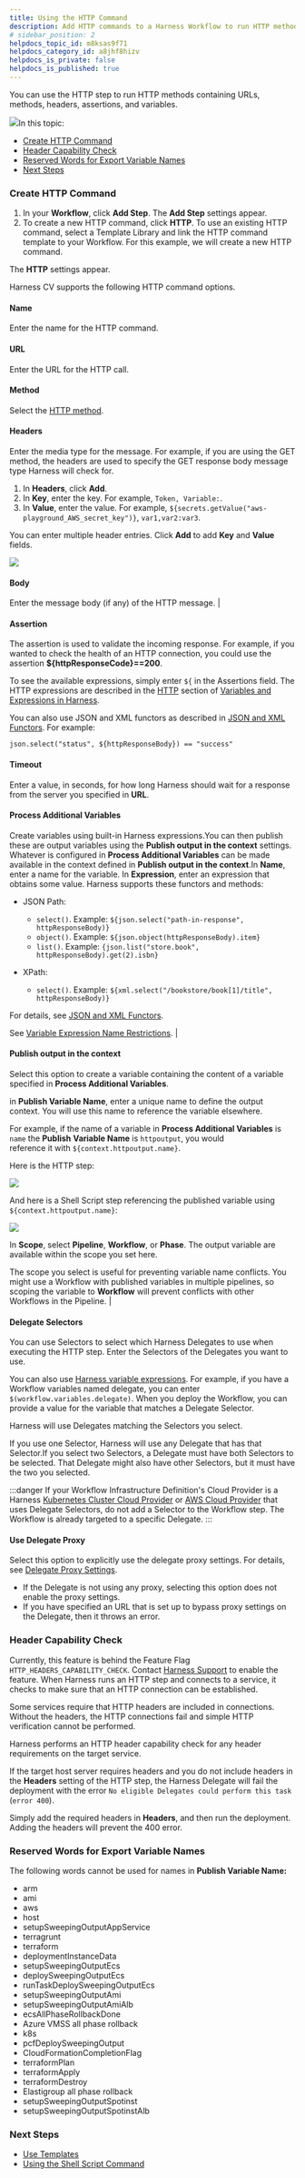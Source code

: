 ```yaml
---
title: Using the HTTP Command
description: Add HTTP commands to a Harness Workflow to run HTTP methods that contain URLs, headers, assertions, and variables.
# sidebar_position: 2
helpdocs_topic_id: m8ksas9f71
helpdocs_category_id: a8jhf8hizv
helpdocs_is_private: false
helpdocs_is_published: true
---
```


You can use the HTTP step to run HTTP methods containing URLs, methods, headers, assertions, and variables.

![](./static/using-the-http-command-82.png)In this topic:

* [Create HTTP Command](using-the-http-command.md#create-http-command)
* [Header Capability Check](using-the-http-command.md#header-capability-check)
* [Reserved Words for Export Variable Names](using-the-http-command.md#reserved-words-for-export-variable-names)
* [Next Steps](using-the-http-command.md#next-steps)

### Create HTTP Command

1. In your **Workflow**, click **Add Step**. The **Add Step** settings appear.
2. To create a new HTTP command, click **HTTP**. To use an existing HTTP command, select a Template Library and link the HTTP command template to your Workflow. For this example, we will create a new HTTP command.  
  
The **HTTP** settings appear.

Harness CV supports the following HTTP command options.

#### Name 

Enter the name for the HTTP command.

#### URL 

Enter the URL for the HTTP call. 

#### Method 

Select the [HTTP method](https://restfulapi.net/http-methods/#summary). 

#### Headers 

Enter the media type for the message. For example, if you are using the GET method, the headers are used to specify the GET response body message type Harness will check for.
1. In **Headers**, click **Add**.
2. In **Key**, enter the key. For example, `Token, Variable:`.
3. In **Value**, enter the value. For example, `${secrets.getValue("aws-playground_AWS_secret_key")}`, `var1,var2:var3`.

You can enter multiple header entries. Click **Add** to add **Key** and **Value** fields.

![](./static/_http-headers.png)

#### Body 

Enter the message body (if any) of the HTTP message. |

####  Assertion

The assertion is used to validate the incoming response. For example, if you wanted to check the health of an HTTP connection, you could use the assertion **$\{httpResponseCode\}==200**.

To see the available expressions, simply enter `${` in the Assertions field. The HTTP expressions are described in the [HTTP](../../../firstgen-platform/techref-category/variables/variables.md#http) section of [Variables and Expressions in Harness](../../../firstgen-platform/techref-category/variables/variables.md).
  
You can also use JSON and XML functors as described in [JSON and XML Functors](../../../firstgen-platform/techref-category/variables/json-and-xml-functors.md). For example:

`json.select("status", ${httpResponseBody}) == "success"` 

####  Timeout 

Enter a value, in seconds, for how long Harness should wait for a response from the server you specified in **URL**. 

####  Process Additional Variables 

Create variables using built-in Harness expressions.You can then publish these are output variables using the **Publish output in the context** settings. Whatever is configured in **Process Additional Variables** can be made available in the context defined in **Publish output in the context**.In **Name**, enter a name for the variable. In **Expression**, enter an expression that obtains some value. Harness supports these functors and methods:

* JSON Path:
	+ `select()`. Example: `${json.select("path-in-response", httpResponseBody)}`
	+ `object()`. Example: `${json.object(httpResponseBody).item}`
	+ `list()`. Example: `{json.list("store.book", httpResponseBody).get(2).isbn}`

* XPath:
	+ `select()`. Example: `${xml.select("/bookstore/book[1]/title", httpResponseBody)}`

For details, see [JSON and XML Functors](../../../firstgen-platform/techref-category/variables/json-and-xml-functors.md).

See [Variable Expression Name Restrictions](../../../firstgen-platform/techref-category/variables/variables.md#variable-expression-name-restrictions). |

####  **Publish output in the context**

Select this option to create a variable containing the content of a variable specified in **Process Additional Variables**.

in **Publish Variable Name**, enter a unique name to define the output context. You will use this name to reference the variable elsewhere.

For example, if the name of a variable in **Process Additional Variables** is `name` the **Publish** **Variable Name** is `httpoutput`, you would reference it with `${context.httpoutput.name}`.

Here is the HTTP step:

![](./static/_http-step.png)

And here is a Shell Script step referencing the published variable using `${context.httpoutput.name}`:

![](./static/_http-shell-script.png)

In **Scope**, select **Pipeline**, **Workflow**, or **Phase**. The output variable are available within the scope you set here.

The scope you select is useful for preventing variable name conflicts. You might use a Workflow with published variables in multiple pipelines, so scoping the variable to **Workflow** will prevent conflicts with other Workflows in the Pipeline. |

####  Delegate Selectors

You can use Selectors to select which Harness Delegates to use when executing the HTTP step. Enter the Selectors of the Delegates you want to use.

You can also use [Harness variable expressions](../../../firstgen-platform/techref-category/variables/variables.md). For example, if you have a Workflow variables named delegate, you can enter `$(workflow.variables.delegate)`. When you deploy the Workflow, you can provide a value for the variable that matches a Delegate Selector.

Harness will use Delegates matching the Selectors you select.

If you use one Selector, Harness will use any Delegate that has that Selector.If you select two Selectors, a Delegate must have both Selectors to be selected. That Delegate might also have other Selectors, but it must have the two you selected.

:::danger
If your Workflow Infrastructure Definition's Cloud Provider is a Harness [Kubernetes Cluster Cloud Provider](../../../firstgen-platform/account/manage-connectors/add-kubernetes-cluster-cloud-provider.md) or [AWS Cloud Provider](../../../firstgen-platform/account/manage-connectors/add-amazon-web-services-cloud-provider.md) that uses Delegate Selectors, do not add a Selector to the Workflow step. The Workflow is already targeted to a specific Delegate. 
:::

####  Use Delegate Proxy 

Select this option to explicitly use the delegate proxy settings. For details, see [Delegate Proxy Settings](../../../firstgen-platform/account/manage-delegates/delegate-installation.md#delegate-proxy-settings).
* If the Delegate is not using any proxy, selecting this option does not enable the proxy settings.
* If you have specified an URL that is set up to bypass proxy settings on the Delegate, then it throws an error.


### Header Capability Check

Currently, this feature is behind the Feature Flag `HTTP_HEADERS_CAPABILITY_CHECK`. Contact [Harness Support](mailto:support@harness.io) to enable the feature. When Harness runs an HTTP step and connects to a service, it checks to make sure that an HTTP connection can be established.

Some services require that HTTP headers are included in connections. Without the headers, the HTTP connections fail and simple HTTP verification cannot be performed.

Harness performs an HTTP header capability check for any header requirements on the target service.

If the target host server requires headers and you do not include headers in the **Headers** setting of the HTTP step, the Harness Delegate will fail the deployment with the error `No eligible Delegates could perform this task` (`error 400`).

Simply add the required headers in **Headers**, and then run the deployment. Adding the headers will prevent the 400 error.

### Reserved Words for Export Variable Names

The following words cannot be used for names in **Publish Variable Name:**

* arm
* ami
* aws
* host
* setupSweepingOutputAppService
* terragrunt
* terraform
* deploymentInstanceData
* setupSweepingOutputEcs
* deploySweepingOutputEcs
* runTaskDeploySweepingOutputEcs
* setupSweepingOutputAmi
* setupSweepingOutputAmiAlb
* ecsAllPhaseRollbackDone
* Azure VMSS all phase rollback
* k8s
* pcfDeploySweepingOutput
* CloudFormationCompletionFlag
* terraformPlan
* terraformApply
* terraformDestroy
* Elastigroup all phase rollback
* setupSweepingOutputSpotinst
* setupSweepingOutputSpotinstAlb

### Next Steps

* [Use Templates](../../concepts-cd/deployment-types/use-templates.md)
* [Using the Shell Script Command](capture-shell-script-step-output.md)

